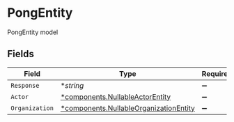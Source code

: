 # PongEntity

PongEntity model


## Fields

| Field                                                                                           | Type                                                                                            | Required                                                                                        | Description                                                                                     |
| ----------------------------------------------------------------------------------------------- | ----------------------------------------------------------------------------------------------- | ----------------------------------------------------------------------------------------------- | ----------------------------------------------------------------------------------------------- |
| `Response`                                                                                      | **string*                                                                                       | :heavy_minus_sign:                                                                              | N/A                                                                                             |
| `Actor`                                                                                         | [*components.NullableActorEntity](../../models/components/nullableactorentity.md)               | :heavy_minus_sign:                                                                              | N/A                                                                                             |
| `Organization`                                                                                  | [*components.NullableOrganizationEntity](../../models/components/nullableorganizationentity.md) | :heavy_minus_sign:                                                                              | N/A                                                                                             |